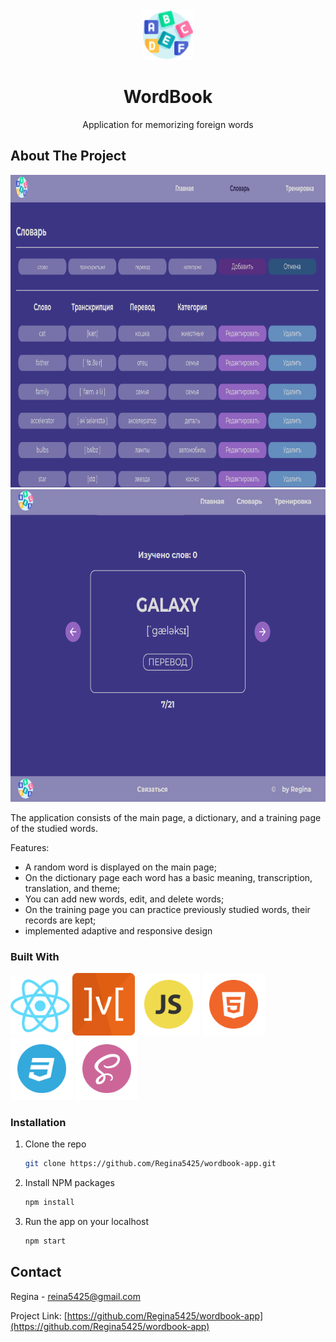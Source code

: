 <!-- PROJECT LOGO -->
<br />
<div align="center">
  <a href="https://github.com/Regina5425/wordbook-app">
    <img src="./src/img/logo.png" alt="Logo" width="80" height="80">
  </a>

  <h1 align="center">WordBook</h1>

  <p align="center">
    Application for memorizing foreign words
  </p>
</div>


<!-- ABOUT THE PROJECT -->
## About The Project

<div align="center">
  <span>
    <img src="./src/img/dict-page.png" alt="dictionary" width="700" height="500">
   </span>
   <span>
    <img src="./src/img/train-page.png" alt="dictionary" width="700" height="500">
   </span>
</div>

The application consists of the main page, a dictionary, and a training page of the studied words.

Features: 
* A random word is displayed on the main page;
* On the dictionary page each word has a basic meaning, transcription, translation, and theme;
* You can add new words, edit, and delete words;
* On the training page you can practice previously studied words, their records are kept;
* implemented adaptive and responsive design


### Built With

<p>
  <img src="./src/img/react.png" alt="react" width="95rem"/>
  <img src="./src/img/mobx.png" alt="mobx" width="100rem"/>
  <img src="./src/img/JS.png" alt="JS" width="100rem"/>
  <img src="./src/img/HTML.png" alt="HTML" width="100rem"/>
  <img src="./src/img/css.png" alt="CSS" width="100rem"/>
  <img src="./src/img/sass.png" alt="sass" width="100rem"/>
</p>


<!-- GETTING STARTED -->
### Installation

1. Clone the repo
   ```sh
   git clone https://github.com/Regina5425/wordbook-app.git
   ```
2. Install NPM packages
   ```sh
   npm install
   ```
3. Run the app on your localhost
   ```js
   npm start
   ```

<!-- CONTACT -->
## Contact

Regina - reina5425@gmail.com

Project Link: [https://github.com/Regina5425/wordbook-app](https://github.com/Regina5425/wordbook-app)

